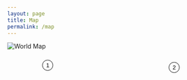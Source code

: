 ```yaml
---
layout: page
title: Map
permalink: /map
---
```

<!-- <iframe
  width="600"
  height="450"
  style="border:0"
  loading="lazy"
  allowfullscreen
  referrerpolicy="no-referrer-when-downgrade"
  src="https://www.google.com/maps/embed/v1/place?key=AIzaSyANx5ELozX0dIchLEQ7jAyVFV019xhsmeA&q=Space+Needle,Seattle+WA">
</iframe> -->

<div style="position: relative; display: inline-block;">
    <img src="https://mirkoPortfolio.b-cdn.net/High-Resolution-World-Map-scaled.jpg" alt="World Map">
    <button style="position: absolute; top: 40px; left: 80px; background-color: rgba(255, 255, 255, 0.5); border: 1px solid black; border-radius: 15px; padding: 4px 8px; cursor: pointer;">
       1
    </button>
    <button style="position: absolute; top: 45px; left: 370px; background-color: rgba(255, 255, 255, 0.5); border: 1px solid black; border-radius: 15px; padding: 4px 8px; cursor: pointer;">
       2
    </button>
</div>
